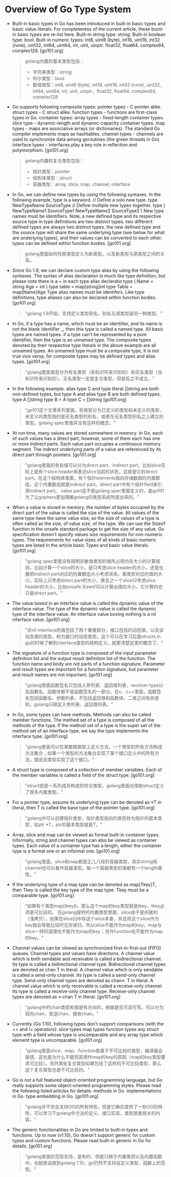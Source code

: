 # Overview of Go Type System

- Built-in basic types in Go has been introduced in built-in basic types and basic value literals. For completeness of the current article, these buint-in basic types are re-list here. Built-in string type: string. Built-in boolean type: bool. Built-in numeric types: int8, uint8 (byte), int16, uint16, int32 (rune), uint32, int64, uint64, int, uint, uinptr. float32, float64. complex64, complex128. [go101.org]

  > golang内置的基本类型包括：
  >
  > - 字符串类型：string
  > - 布尔类型：bool
  > - 数值类型：int8, uint8 (byte), int16, uint16, int32 (rune), uint32, int64, uint64, int, uint, uinptr，float32, float64, complex64, complex128

- Go supports following composite types: pointer types - C pointer alike. struct types - C struct alike. function types - functions are first-class types in Go. container types: array types - fixed-length container types. slice type - dynamic-length and dynamic-capacity container types. map types - maps are associative arrays (or dictionaries). The standard Go compiler implements maps as hashtables. channel types - channels are used to synchronize data among goroutines (the green threads in Go). interface types - interfaces play a key role in reflection and polymorphism.   [go101.org]

  > golang内置的复合类型包括：
  >
  > - 指针类型：pointer
  > - 结构体类型：struct
  > - 容器类型：array, slice, map, channel, interface

- In Go, we can define new types by using the following syntaxes. In the following example, type is a keyword. // Define a solo new type. type NewTypeName SourceType  // Define multiple new types together. type ( 	NewTypeName1 SourceType1 	NewTypeName2 SourceType2 )   New type names must be identifiers.  Note, a new defined type and its respective source type in type definitions are two distinct types. two different defined types are always two distinct types. the new defined type and the source type will share the same underlying type (see below for what are underlying types), and their values can be converted to each other. types can be defined within function bodies.   [go101.org]

  > golang里面如何将原类型定义为新类型，以及新类型与原类型之间的关系。

- Since Go 1.9, we can declare custom type alias by using the following syntaxes. The syntax of alias declaration is much like type definition, but please note there is a = in each type alias declaratio type ( 	Name = string 	Age  = int )  type table = map[string]int type Table = map[Name]Age   Type alias names must be identifers. Like type definitions, type aliases can also be declared within function bodies.  [go101.org]

  > "golang 1.9开始，支持定义类型别名，别名与源类型是同一种类型。"

- In Go, if a type has a name, which must be an identifier, and its name is not the blank identifier _, then this type is called a named type. All basic types are named types. if a type can't be represented by a pure identifier, then the type is an unnamed type. The composite types denoted by their respective type literals in the above example are all unnamed types.   An unnamed type must be a composite type, It is not true vice versa, for composite types may be defined types and alias types.  [go101.org]

  > "golang里面类型分为有名类型（有标识符来识别的）和无名类型（没标识符来识别的）。无名类型一定是复合类型，但是反之不成立。"

- In the following example. alias type C and type literal []string are both non-defined types, but type A and alias type B are both defined types. type A []string type B = A type C = []string  [go101.org]

  > "go101这个文章系列里面，将类型分为已定义的类型和未定义的类型，未定义的类型指的是无名类型的别名，或者在无名类型别名之上建立的类型。golang spec里面并没有这样的概念。"

- At run time, many values are stored somewhere in memory. In Go, each of such values has a direct part, however, some of them each has one or more indirect parts. Each value part occupies a continuous memory segment. The indirect underlying parts of a value are referenced by its direct part through pointers.  [go101.org]

  > "golang里面的有些值可以分为direct part、indirect part，比如slice实际上是有个slice header来表述slice当前的状态，这就是它的direct part，在这个结构体里面，有个指针elements指向存储数据的内置数组，这个内置数组就是indirect part。direct part中有个指针field来引用indirect part。 value part这不是golang spec里面定义的，是go101为了让gophers更加理解golang的类型系统所提出来的。"

- When a value is stored in memory, the number of bytes occupied by the direct part of the value is called the size of the value. All values of the same type have the same value size, so the size of values of a type is often called as the size, of value size, of the type. We can use the Sizeof function in the unsafe standard package to get the size of any value.  Go specification doesn't specify values size requirements for non-numeric types. The requirements for value sizes of all kinds of basic numeric types are listed in the article basic Types and basic value literals.  [go101.org]

  > "golang spec里面没有指明非数值类型的值所占用内存大小的计算规则，比如计算一个slice的大小，是只考虑slice header的大小，还是也要把indirect part对应的内置数组大小考虑进来。某类型对应的值的大小，实际上只考虑direct part的大小，换言之一个slice只考虑slice header的大小，比如unsafe.Sizeof可以计算出值的大小，它计算的也只是direct part。"

- The value boxed in an interface value is called the dynamic value of the interface value. The type of the dynamic value is called the dynamic type of the interface value. An interface value boxing nothing is a nil interface value.  [go101.org]

  > "非nil interface的值包括了两个重要部分，接口包括的动态值，以及该动态值的类型，称为接口的动态类型。这个可以在学习后面structs in go的时候了解到interface类型的结构定义，就更清楚这里的概念了。"

- The signature of a function type is composed of the input parameter definition list and the output result definition list of the function.  The function name and body are not parts of a function signature. Parameter and result types are important for a function signature, but parameter and result names are not important.  [go101.org]

  > "golang里面函数签名只包括入参列表、返回值列表，receiver type以及函数名、函数体都不是函数签名的一部分。在c、c++里面，函数签名包括函数名、参数列表，不包括返回值和函数体。二者之间有些差别，golang只限定入参列表、返回值列表。"

- In Go, some types can have methods. Methods can also be called member functions.  The methed set of a type is composed of all the methods of the type. If the method set of a type is the super set of the method set of an interface type, we say the type implements the interface type.  [go101.org]

  > "golang里面可以在某数据类型上定义方法，一个类型的所有方法构成方法集合；如果一个类型的方法集合实现了某个接口定义中的所有方法，就说该类型实现了这个接口。"

- A struct type is composed of a collection of member variables. Each of the member variables is called a field of the struct type.  [go101.org]

  > "struct就是一系列成员构成的符合类型，golang里面也借助struct定义了很多内置类型。"

- For a pointer type, assume its underlying type can be denoted as *T in literal, then T is called the base type of the pointer type.  [go101.org]

  > "golang中可以创建指针类型，指针类型指向的类型称为指针的基本类型，如ptr *T，ptr的基本类型就是T。"

- Array, slice and map can be viewed as formal built-in container types.  Informally, string and channel types can also be viewed as container types.  Each value of a container type has a length, either the container type is a formal one or an informal one.  [go101.org]

  > "golang里面，slice和map都是正儿八经的容器类型，其实string和channel也可以看作容器类型。每一个容器类型的值都有一个length属性。"

- If the underlying type of a map type can be denoted as map[Tkey]T, then Tkey is called the key type of the map type. Tkey must be a comparable type.  [go101.org]

  > "如果有个类型map[tkey]t，那么这个map的key类型就是tkey，tkey必须是可比较的。 在golang提供的内置类型里面，slice由于是间接的（浅拷贝），如果在slice[i]中存这个slice本身，并且将这个slice作为key就会导致比较时无穷递归，所以slice不能作为map的key，map与slice一样的道理也不能作为map的key；另外function也不能作为map的key。"

- Channel values can be viewed as synchronized first-in-first-out (FIFO) queues. Channel types and values have directions. A channel value which is both sendable and receivable is called a bidirectional channel. Its type is called a bidirectional channel type. Bidirectional channel types are denoted as chan T in literal. A channel value which is only sendable is called a send-only channel. Its type is called a send-only channel type. Send-only channel types are denoted as chan<- T in literal. A channel value which is only receivable is called a receive-only channel. Its type is called a receive-only channel type. Receive-only channel types are denoted as <-chan T in literal.   [go101.org]

  > "golang中的chan类型和值是有方向的，根据是否可读可写，可以分为双向chan、发送chan、接收chan。"

- Currently (Go 1.10), following types don't support comparisons (with the == and != operators): slice types map types function types any struct type with a field whose type is uncomparable and any array type which element type is uncomparable.   [go101.org]

  > "golang里面slice、map、function是属于不可比较的类型，编译器会报错，这也是为什么不能将其用作map的key的原因（map的key类型要求可比较）。另外某些复合类型如果包括了这样的不可比较类型，那么这个复合类型也是不可比较的。"

- Go is not a full featured object-oriented programming language, but Go really supports some object-oriented programming styles. Please read the following listed articles for details: methods in Go. implementations in Go. type embedding in Go.   [go101.org]

  > "golang并不完全支持OO的所有特性，但是它确实提供了一些OO的特性，可以学习下golang中方法的定义、接口实现、类型嵌套相关的内容。"

- The generic functionalities in Go are limited to built-in types and functions. Up to now (v1.10), Go doesn't support generic for custom types and custom functions. Please read built-in generic in Go for details.  [go101.org]

  > "golang里面的范型支持，是有的，但是只限于内置类型以及内置函数中。也就是说直到golang 1.10，go仍然不支持自定义类型、函数上的范型。"